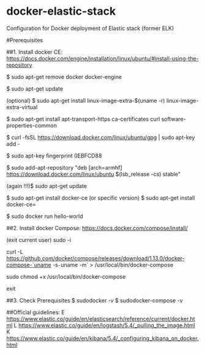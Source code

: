 # docker-elastic-stack
Configuration for Docker deployment of Elastic stack (former ELK)

#Prerequisites

##1. Install docker CE: https://docs.docker.com/engine/installation/linux/ubuntu/#install-using-the-repository

$ sudo apt-get remove docker docker-engine

$ sudo apt-get update

(optional) $ sudo apt-get install linux-image-extra-$(uname -r) linux-image-extra-virtual

$ sudo apt-get install apt-transport-https ca-certificates curl software-properties-common

$ curl -fsSL https://download.docker.com/linux/ubuntu/gpg | sudo apt-key add -

$ sudo apt-key fingerprint 0EBFCD88

$ sudo add-apt-repository "deb [arch=armhf] https://download.docker.com/linux/ubuntu $(lsb_release -cs) stable"

(again !!!)$ sudo apt-get update


$ sudo apt-get install docker-ce
(or specific version) $ sudo apt-get install docker-ce=<VERSION>

$ sudo docker run hello-world



##2. Install docker Compose: https://docs.docker.com/compose/install/

(exit current user) sudo -i

curl -L https://github.com/docker/compose/releases/download/1.13.0/docker-compose-`uname -s`-`uname -m` > /usr/local/bin/docker-compose

sudo chmod +x /usr/local/bin/docker-compose

exit


##3. Check Prerequisites
$ sudodocker -v
$ sudodocker-compose -v



##Official guidelines:
E https://www.elastic.co/guide/en/elasticsearch/reference/current/docker.html
L https://www.elastic.co/guide/en/logstash/5.4/_pulling_the_image.html
K https://www.elastic.co/guide/en/kibana/5.4/_configuring_kibana_on_docker.html





